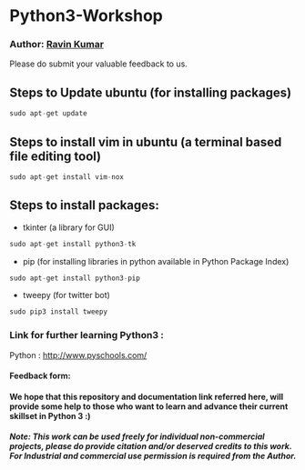 # Python3-Workshop

### Author: [Ravin Kumar](https://mr-ravin.github.io)

Please do submit your valuable feedback to us.


##  Steps to Update ubuntu (for installing packages)

```python
sudo apt-get update
```

## Steps to install vim in ubuntu (a terminal based file editing tool)

```python
sudo apt-get install vim-nox
```

## Steps to install packages:

- tkinter (a library for GUI)

```python
sudo apt-get install python3-tk
```

- pip (for installing libraries in python available in Python Package Index)

```python
sudo apt-get install python3-pip
```

- tweepy (for  twitter bot)

```python
sudo pip3 install tweepy
```


### Link for further learning Python3 :

Python : http://www.pyschools.com/


#### Feedback form:


#### We hope that this repository and documentation link referred here, will provide some help to those who want to learn and advance their current skillset in Python 3 :)

##### Note: This work can be used freely for individual non-commercial projects, please do provide citation and/or deserved credits to this work. For Industrial and commercial use permission is required from the Author.
